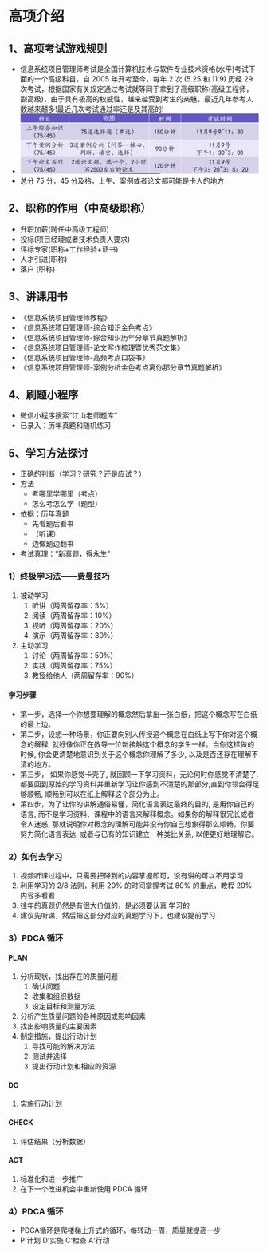 # 高项介绍

## 1、高项考试游戏规则

- 信息系统项目管理师考试是全国计算机技术与软件专业技术资格(水平)考试下面的一个高级科目，自 2005 年开考至今，每年 2 次 (5.25 和 11.9) 历经 29 次考试，根据国家有关规定通过考试就等同于拿到了高级职称(高级工程师，副高级)，由于具有极高的权威性，越来越受到考生的亲魅，最近几年参考人数越来越多!最近几次考试通过率还是及其高的!
- <img src="./resource/01/01.png" />
- 总分 75 分，45 分及格，上午、案例或者论文都可能是卡人的地方

## 2、职称的作用（中高级职称）

- 升职加薪(聘任中高级工程师)
- 投标(项目经理或者技术负责人要求)
- 评标专家(职称+工作经验+证书)
- 人才引进(职称)
- 落户 (职称)

## 3、讲课用书

- 《信息系统项目管理师教程》
- 《信息系统项目管理师-综合知识金色考点》
- 《信息系统项目管理师-综合知识历年分章节真题解析》
- 《信息系统项目管理师-论文写作梳理暨优秀范文集》
- 《信息系统项目管理师-高频考点口袋书》
- 《信息系统项目管理师-案例分析金色考点离你那分章节真题解析》

## 4、刷题小程序

- 微信小程序搜索“江山老师题库”
- 已录入：历年真题和随机练习

## 5、学习方法探讨

- 正确的判断（学习？研究？还是应试？）
- 方法
  - 考哪里学哪里（考点）
  - 怎么考怎么学（题型）
- 依据：历年真题
  - 先看题后看书
  - （听课）
  - 边做题边翻书
- 考试真理：“新真题，得永生”

### 1）终极学习法——费曼技巧

1. 被动学习
   1. 听讲（两周留存率：5%）
   2. 阅读（两周留存率：10%）
   3. 视听（两周留存率：20%）
   4. 演示（两周留存率：30%）
2. 主动学习
   1. 讨论（两周留存率：50%）
   2. 实践（两周留存率：75%）
   3. 教授给他人（两周留存率：90%）

#### 学习步骤

- 第一步，选择一个你想要理解的概念然后拿出一张白纸，把这个概念写在白纸的最上边。
- 第二步，设想一种场景，你正要向别人传授这个概念在白纸上写下你对这个概念的解释, 就好像你正在教导一位新接触这个概念的学生一样。当你这样做的时候, 你会更清楚地意识到关于这个概念你理解了多少, 以及是否还存在理解不清的地方。
- 第三步， 如果你感觉卡壳了, 就回顾一下学习资料，无论何时你感觉不清楚了,都要回到原始的学习资料并重新学习让你感到不清楚的那部分,直到你领会得足够顺畅, 顺畅到可以在纸上解释这个部分为止。
- 第四步，为了让你的讲解通俗易懂，简化语言表达最终的目的, 是用你自己的语言, 而不是学习资料、课程中的语言来解释概念。如果你的解释很冗长或者令人迷惑, 那就说明你对概念的理解可能并没有你自己想象得那么顺畅，你要努力简化语言表达, 或者与已有的知识建立一种类比关系, 以便更好地理解它。

### 2）如何去学习

1. 视频听课过程中，只需要把降到的内容掌握即可，没有讲的可以不用学习
2. 利用学习的 2/8 法则，利用 20% 的时间掌握考试 80% 的重点，教程 20% 内容多看看
3. 往年的真题仍然是有很大价值的，是必须要认真
   学习的
4. 建议先听课，然后把这部分对应的真题学习下，也建议提前学习

### 3）PDCA 循环

#### PLAN

1. 分析现状，找出存在的质量问题
   1. 确认问题
   2. 收集和组织数据
   3. 设定目标和测量方法
2. 分析产生质量问题的各种原因或影响因素
3. 找出影响质量的主要因素
4. 制定措施，提出行动计划
   1. 寻找可能的解决方法
   2. 测试并选择
   3. 提出行动计划和相应的资源 

#### DO

1. 实施行动计划

#### CHECK

1. 评估结果（分析数据）

#### ACT

1. 标准化和进一步推广
2. 在下一个改进机会中重新使用 PDCA 循环

### 4）PDCA 循环

- PDCA循环是爬楼梯上升式的循环，每转动一周，质量就提高一步
- P:计划 D:实施 C:检查 A:行动